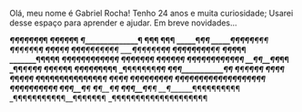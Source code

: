 Olá, meu nome é Gabriel Rocha!
Tenho 24 anos  e muita curiosidade;
Usarei desse espaço para aprender e ajudar.
Em breve novidades...

_____¶¶¶¶¶¶¶_________¶
___¶¶¶¶¶_____________¶
___¶_________________¶
____¶________________¶¶
____¶¶________________¶
_____¶________________¶¶
_____¶¶_______¶¶¶____¶¶¶
______¶_____¶¶___¶¶_¶___¶
______¶_____¶¶_____¶____¶
______¶¶____¶______¶¶¶¶¶¶¶
_______¶____¶¶__¶¶¶_____¶¶
______¶¶¶¶____¶¶¶¶_____¶¶
______¶¶¶_______________¶¶
_______¶¶¶______________¶¶
________¶_____¶¶¶¶¶¶¶¶¶¶¶
_______¶¶_______¶¶¶¶¶
______¶¶¶¶¶_____¶
___¶¶¶¶__¶¶¶¶¶¶¶¶
__¶¶____¶¶_____¶¶
_¶¶_____¶¶______¶¶
¶¶______¶¶_______¶¶
_¶¶¶¶¶___¶¶______¶¶
_¶__¶¶¶¶¶¶_______¶¶
¶¶____¶___________¶¶
¶____¶¶__________¶¶¶
¶____¶¶____________¶
¶_____¶___________¶¶¶
¶_____¶¶¶¶¶¶¶¶¶¶¶¶¶_¶
¶______¶_________¶___¶
¶¶¶¶__¶__________¶_¶¶¶
_¶¶¶¶¶¶¶¶¶¶¶¶¶¶¶¶¶¶¶
___¶¶¶¶¶¶¶¶¶____¶
___¶¶___¶__¶____¶
___¶____¶__¶____¶
___¶¶___¶__¶____¶¶
__¶_______¶¶¶¶¶¶¶¶¶¶
_¶¶¶¶¶¶¶¶¶¶¶__¶¶¶¶¶¶¶
_¶¶¶¶¶¶¶¶¶¶¶¶¶¶¶¶¶¶¶¶
